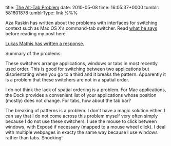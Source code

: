title: [The Alt-Tab Problem](http://www.azarask.in/blog/post/solving-the-alt-tab-problem/)
date: 2010-05-08
time: 16:05:37+0000
tumblr: 581601878
tumblrType: link
%%%

Aza Raskin has written about the problems with interfaces for switching context such as Mac OS X’s command-tab switcher. Read [what he says](http://www.azarask.in/blog/post/solving-the-alt-tab-problem/) before reading my post here. 

[Lukas Mathis has written a response.](http://ignorethecode.net/blog/2010/05/05/solving_the_alt_tab_problem/)

Summary of the problems:

These switchers arrange applications, windows or tabs in most recently used order. This is good for switching between two applications but disorientating when you go to a third and it breaks the pattern. Apparently it is a problem that these switchers are not in a spatial order. 

I do not think the lack of spatial ordering is a problem. For Mac applications, the Dock provides a convenient list of your applications whose position (mostly) does not change. For tabs, how about the tab bar?

The breaking of patterns is a problem. I don't have a magic solution either. I can say that I do not come across this problem myself very often simply because I do not use these switchers. I use the mouse to click between windows, with Exposé if necessary (mapped to a mouse wheel click). I deal with multiple webpages in exacty the same way because I use windows rather than tabs. Shocking!

